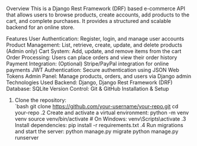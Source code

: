 Overview
This is a Django Rest Framework (DRF) based e-commerce API that allows users to browse products, create accounts, add products to the cart, and complete purchases. It provides a structured and scalable backend for an online store.

Features
User Authentication: Register, login, and manage user accounts
Product Management: List, retrieve, create, update, and delete products (Admin only)
Cart System: Add, update, and remove items from the cart
Order Processing: Users can place orders and view their order history
Payment Integration: (Optional) Stripe/PayPal integration for online payments
JWT Authentication: Secure authentication using JSON Web Tokens
Admin Panel: Manage products, orders, and users via Django admin
Technologies Used
Backend: Django, Django Rest Framework (DRF)
Database: SQLite
Version Control: Git & GitHub
Installation & Setup  
1. Clone the repository:  
   `bash
   git clone https://github.com/your-username/your-repo.git
   cd your-repo
.2 Create and activate a virtual environment:
python -m venv venv
source venv/bin/activate  # On Windows: venv\Scripts\activate
.3 Install dependencies:
pip install -r requirements.txt
.4 Run migrations and start the server:
python manage.py migrate
python manage.py runserver



